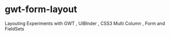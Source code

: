 gwt-form-layout
===============

Layouting Experiments with GWT , UIBInder , CSS3 Multi Column , Form and FieldSets